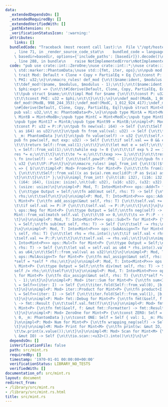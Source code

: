 ```yaml
---
data:
  _extendedDependsOn: []
  _extendedRequiredBy: []
  _extendedVerifiedWith: []
  _pathExtension: rs
  _verificationStatusIcon: ':warning:'
  attributes:
    links: []
  bundledCode: "Traceback (most recent call last):\n  File \"/opt/hostedtoolcache/Python/3.9.1/x64/lib/python3.9/site-packages/onlinejudge_verify/documentation/build.py\"\
    , line 71, in _render_source_code_stat\n    bundled_code = language.bundle(stat.path,\
    \ basedir=basedir, options={'include_paths': [basedir]}).decode()\n  File \"/opt/hostedtoolcache/Python/3.9.1/x64/lib/python3.9/site-packages/onlinejudge_verify/languages/rust.py\"\
    , line 288, in bundle\n    raise NotImplementedError\nNotImplementedError\n"
  code: "pub use crate::int::ZeroOne;\nuse crate::int::*;\nuse crate::io::*;\nuse\
    \ std::marker::PhantomData;\nuse std::{fmt, iter, ops};\n\npub mod conv;\n\npub\
    \ trait Mod: Default + Clone + Copy + PartialEq + Eq {\n\tconst P: u32;\n\tconst\
    \ PHI: u32;\n}\n\nmacro_rules! def_mod {\n\t($name:ident, $modulus:expr) => {\n\
    \t\tdef_mod!($name, $modulus, $modulus - 1);\n\t};\n\t($name:ident, $modulus:expr,\
    \ $phi:expr) => {\n\t\t#[derive(Default, Clone, Copy, PartialEq, Eq, Debug)]\n\
    \t\tpub struct $name;\n\t\timpl Mod for $name {\n\t\t\tconst P: u32 = $modulus;\n\
    \t\t\tconst PHI: u32 = $phi;\n\t\t}\n\t};\n}\n\ndef_mod!(ModA, 1_000_000_007);\n\
    def_mod!(ModB, 998_244_353);\ndef_mod!(ModC, 1_012_924_417);\ndef_mod!(ModD, 924_844_033);\n\
    \n#[derive(Default, Clone, Copy, PartialEq, Eq)]\npub struct Mint<P: Mod> {\n\t\
    pub val: u32,\n\t_m: PhantomData<P>,\n}\n\npub type MintA = Mint<ModA>;\npub type\
    \ MintB = Mint<ModB>;\npub type MintC = Mint<ModC>;\npub type MintD = Mint<ModD>;\n\
    \npub type Mint17 = MintA;\npub type Mint99 = MintB;\n\nimpl<P: Mod> Mint<P> {\n\
    \tconst P: u32 = P::P;\n\tpub fn new(val: i64) -> Self {\n\t\tSelf::from_val(val.rem_euclid(P::P\
    \ as i64) as u32)\n\t}\n\tpub fn from_val(val: u32) -> Self {\n\t\tMint { val,\
    \ _m: PhantomData }\n\t}\n\tpub fn value(self) -> u32 {\n\t\tself.val\n\t}\n\t\
    pub fn pow(self, mut exp: u32) -> Self {\n\t\tif self.val == 0 && exp == 0 {\n\
    \t\t\treturn Self::from_val(1);\n\t\t}\n\t\tlet mut e = self;\n\t\tlet mut res\
    \ = Self::from_val(1);\n\t\twhile exp != 0 {\n\t\t\tif exp % 2 == 1 {\n\t\t\t\t\
    res *= e;\n\t\t\t}\n\t\t\te *= e;\n\t\t\texp >>= 1;\n\t\t}\n\t\tres\n\t}\n\tpub\
    \ fn inv(self) -> Self {\n\t\tself.pow(P::PHI - 1)\n\t}\n\tpub fn modulus() ->\
    \ u32 {\n\t\tP::P\n\t}\n}\n\nmacro_rules! impl_from_int {\n\t($(($t:ty: $via:ty)),*)\
    \ => { $(\n\t\timpl<P: Mod> From<$t> for Mint<P> {\n\t\t\tfn from(x: $t) -> Self\
    \ {\n\t\t\t\tSelf::from_val((x as $via).rem_euclid(P::P as $via) as u32)\n\t\t\
    \t}\n\t\t}\n\t)* };\n}\n\nimpl_from_int! {\n\t(i8: i32), (i16: i32), (i32: i32),\
    \ (i64: i64), (isize: isize),\n\t(u8: u32), (u16: u32), (u32: u32), (u64: u64),\
    \ (usize: usize)\n}\n\nimpl<P: Mod, T: Into<Mint<P>>> ops::Add<T> for Mint<P>\
    \ {\n\ttype Output = Self;\n\tfn add(mut self, rhs: T) -> Self {\n\t\tself +=\
    \ rhs;\n\t\tself\n\t}\n}\n\nimpl<P: Mod, T: Into<Mint<P>>> ops::AddAssign<T> for\
    \ Mint<P> {\n\tfn add_assign(&mut self, rhs: T) {\n\t\tself.val += rhs.into().val;\n\
    \t\tif self.val >= P::P {\n\t\t\tself.val -= P::P;\n\t\t}\n\t}\n}\n\nimpl<P: Mod>\
    \ ops::Neg for Mint<P> {\n\ttype Output = Self;\n\tfn neg(self) -> Self {\n\t\t\
    Mint::from_val(match self.val {\n\t\t\t0 => 0,\n\t\t\ts => P::P - s,\n\t\t})\n\
    \t}\n}\n\nimpl<P: Mod, T: Into<Mint<P>>> ops::Sub<T> for Mint<P> {\n\ttype Output\
    \ = Self;\n\tfn sub(mut self, rhs: T) -> Self {\n\t\tself -= rhs;\n\t\tself\n\t\
    }\n}\n\nimpl<P: Mod, T: Into<Mint<P>>> ops::SubAssign<T> for Mint<P> {\n\tfn sub_assign(&mut\
    \ self, rhs: T) {\n\t\tlet rhs = rhs.into();\n\t\tif self.val < rhs.val {\n\t\t\
    \tself.val += P::P;\n\t\t}\n\t\tself.val -= rhs.val;\n\t}\n}\n\nimpl<P: Mod, T:\
    \ Into<Mint<P>>> ops::Mul<T> for Mint<P> {\n\ttype Output = Self;\n\tfn mul(self,\
    \ rhs: T) -> Self {\n\t\tlet val = self.val as u64 * rhs.into().val as u64 % P::P\
    \ as u64;\n\t\tSelf::from_val(val as u32)\n\t}\n}\n\nimpl<P: Mod, T: Into<Mint<P>>>\
    \ ops::MulAssign<T> for Mint<P> {\n\tfn mul_assign(&mut self, rhs: T) {\n\t\t\
    *self = *self * rhs;\n\t}\n}\n\nimpl<P: Mod, T: Into<Mint<P>>> ops::Div<T> for\
    \ Mint<P> {\n\ttype Output = Self;\n\tfn div(mut self, rhs: T) -> Self {\n\t\t\
    self /= rhs;\n\t\tself\n\t}\n}\n\nimpl<P: Mod, T: Into<Mint<P>>> ops::DivAssign<T>\
    \ for Mint<P> {\n\tfn div_assign(&mut self, rhs: T) {\n\t\t*self *= rhs.into().pow(P::PHI\
    \ - 1);\n\t}\n}\n\nimpl<P: Mod> iter::Sum for Mint<P> {\n\tfn sum<I: Iterator<Item\
    \ = Self>>(iter: I) -> Self {\n\t\titer.fold(Self::from_val(0), |b, x| b + x)\n\
    \t}\n}\n\nimpl<P: Mod> iter::Product for Mint<P> {\n\tfn product<I: Iterator<Item\
    \ = Self>>(iter: I) -> Self {\n\t\titer.fold(Self::from_val(1), |b, x| b * x)\n\
    \t}\n}\n\nimpl<P: Mod> fmt::Debug for Mint<P> {\n\tfn fmt(&self, f: &mut fmt::Formatter)\
    \ -> fmt::Result {\n\t\tself.val.fmt(f)\n\t}\n}\n\nimpl<P: Mod> fmt::Display for\
    \ Mint<P> {\n\tfn fmt(&self, f: &mut fmt::Formatter) -> fmt::Result {\n\t\tself.val.fmt(f)\n\
    \t}\n}\n\nimpl<P: Mod> ZeroOne for Mint<P> {\n\tconst ZERO: Self = Self { val:\
    \ 0, _m: PhantomData };\n\tconst ONE: Self = Self { val: 1, _m: PhantomData };\n\
    }\n\nimpl<P: Mod> Num for Mint<P> {\n\tfn wrapping_neg(self) -> Self {\n\t\t-self\n\
    \t}\n}\n\nimpl<M: Mod> Print for Mint<M> {\n\tfn print(w: &mut IO, x: Self) {\n\
    \t\tw.print(x.value());\n\t}\n}\n\nimpl<M: Mod> Scan for Mint<M> {\n\tfn scan(io:\
    \ &mut IO) -> Self {\n\t\tio.scan::<u32>().into()\n\t}\n}\n"
  dependsOn: []
  isVerificationFile: false
  path: src/mint.rs
  requiredBy: []
  timestamp: '1970-01-01 00:00:00+00:00'
  verificationStatus: LIBRARY_NO_TESTS
  verifiedWith: []
documentation_of: src/mint.rs
layout: document
redirect_from:
- /library/src/mint.rs
- /library/src/mint.rs.html
title: src/mint.rs
---
```


